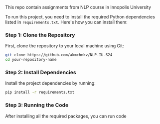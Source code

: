 This repo contain assignments from NLP course in Innopolis University

To run this project, you need to install the required Python dependencies listed in `requirements.txt`. Here's how you can install them:

### Step 1: Clone the Repository

First, clone the repository to your local machine using Git:
```bash
git clone https://github.com/akmchnkv/NLP-IU-S24
cd your-repository-name
```

### Step 2: Install Dependencies

Install the project dependencies by running:

```bash
pip install -r requirements.txt
```

### Step 3: Running the Code

After installing all the required packages, you can run code
